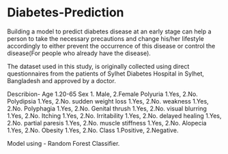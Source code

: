 # Diabetes-Prediction

Building a model to predict diabetes disease at an early stage can help a person to take the necessary precautions and change his/her lifestyle accordingly to either prevent the occurrence of this disease or control the disease(For people who already have the disease).

The dataset used in this study, is originally collected using direct questionnaires from the patients of Sylhet Diabetes Hospital in Sylhet, Bangladesh and approved by a doctor.

Describion- 
Age 1.20-65
Sex 1. Male, 2.Female
Polyuria 1.Yes, 2.No.
Polydipsia 1.Yes, 2.No.
sudden weight loss 1.Yes, 2.No.
weakness 1.Yes, 2.No.
Polyphagia 1.Yes, 2.No.
Genital thrush 1.Yes, 2.No.
visual blurring 1.Yes, 2.No.
Itching 1.Yes, 2.No.
Irritability 1.Yes, 2.No.
delayed healing 1.Yes, 2.No.
partial paresis 1.Yes, 2.No.
muscle stiffness 1.Yes, 2.No.
Alopecia 1.Yes, 2.No.
Obesity 1.Yes, 2.No.
Class 1.Positive, 2.Negative.

Model using - Random Forest Classifier.
